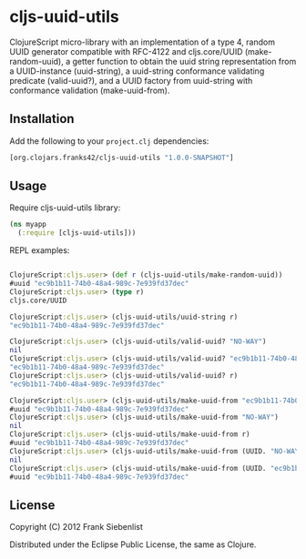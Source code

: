 # cljs-uuid-utils

ClojureScript micro-library with an implementation of a type 4, random UUID generator 
compatible with RFC-4122 and cljs.core/UUID (make-random-uuid), 
a getter function to obtain the uuid string representation from a UUID-instance 
(uuid-string), a uuid-string conformance validating predicate (valid-uuid?), 
and a UUID factory from uuid-string with conformance validation (make-uuid-from).

## Installation

Add the following to your `project.clj` dependencies:

```clojure
[org.clojars.franks42/cljs-uuid-utils "1.0.0-SNAPSHOT"]
```

## Usage

Require cljs-uuid-utils library:

```clojure
(ns myapp
  (:require [cljs-uuid-utils]))
```

REPL examples:

```clojure

ClojureScript:cljs.user> (def r (cljs-uuid-utils/make-random-uuid))
#uuid "ec9b1b11-74b0-48a4-989c-7e939fd37dec"
ClojureScript:cljs.user> (type r)
cljs.core/UUID

ClojureScript:cljs.user> (cljs-uuid-utils/uuid-string r)
"ec9b1b11-74b0-48a4-989c-7e939fd37dec"

ClojureScript:cljs.user> (cljs-uuid-utils/valid-uuid? "NO-WAY")
nil
ClojureScript:cljs.user> (cljs-uuid-utils/valid-uuid? "ec9b1b11-74b0-48a4-989c-7e939fd37dec")
"ec9b1b11-74b0-48a4-989c-7e939fd37dec"
ClojureScript:cljs.user> (cljs-uuid-utils/valid-uuid? r)
"ec9b1b11-74b0-48a4-989c-7e939fd37dec"

ClojureScript:cljs.user> (cljs-uuid-utils/make-uuid-from "ec9b1b11-74b0-48a4-989c-7e939fd37dec")
#uuid "ec9b1b11-74b0-48a4-989c-7e939fd37dec"
ClojureScript:cljs.user> (cljs-uuid-utils/make-uuid-from "NO-WAY")
nil
ClojureScript:cljs.user> (cljs-uuid-utils/make-uuid-from r)
#uuid "ec9b1b11-74b0-48a4-989c-7e939fd37dec"
ClojureScript:cljs.user> (cljs-uuid-utils/make-uuid-from (UUID. "NO-WAY"))
nil
ClojureScript:cljs.user> (cljs-uuid-utils/make-uuid-from (UUID. "ec9b1b11-74b0-48a4-989c-7e939fd37dec"))
#uuid "ec9b1b11-74b0-48a4-989c-7e939fd37dec"
```


## License

Copyright (C) 2012 Frank Siebenlist

Distributed under the Eclipse Public License, the same as Clojure.
